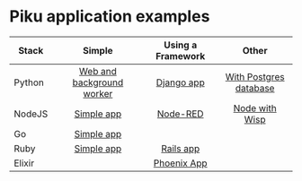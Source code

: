 # Piku application examples

| Stack     | Simple | Using a Framework | Other |
|--------------|:-----:|:-----------:|:-------:|
| Python |  [Web and background worker](https://github.com/piku/sample-python-app) | [Django app](https://github.com/piku/sample-django-app) | [With Postgres database](./python-postgres) |
| NodeJS |  [Simple app](https://github.com/piku/sample-nodejs-app) | [Node-RED](https://github.com/piku/deploy-nodered) | [Node with Wisp](./nodejs-wisp) | Clojure | [Sample using Lein](https://github.com/piku/sample-clojure-app) |
| Go | [Simple app](./golang) |
| Ruby | [Simple app](https://github.com/piku/sample-ruby-app) | [Rails app](https://github.com/piku/sample-rails-app) |
| Elixir | | [Phoenix App](https://github.com/piku/sample-phoenix-app) |
